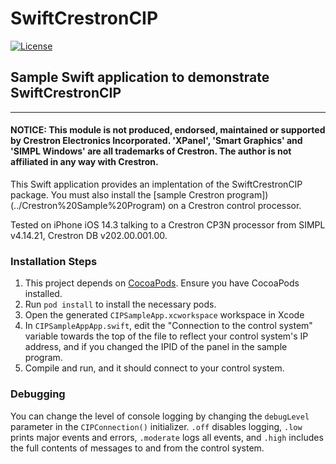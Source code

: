 # SwiftCrestronCIP
[![License](https://img.shields.io/github/license/cbw/SwiftCrestronCIP)](https://github.com/cbw/SwiftCrestronCIP/blob/master/LICENSE)

## Sample Swift application to demonstrate SwiftCrestronCIP

---

#### NOTICE: This module is not produced, endorsed, maintained or supported by Crestron Electronics Incorporated. 'XPanel', 'Smart Graphics' and 'SIMPL Windows' are all trademarks of Crestron. The author is not affiliated in any way with Crestron.

This Swift application provides an implentation of the SwiftCrestronCIP package. You must also install the [sample Crestron program])(../Crestron%20Sample%20Program) on a Crestron control processor.

Tested on iPhone iOS 14.3 talking to a Crestron CP3N processor from SIMPL v4.14.21, Crestron DB v202.00.001.00.

### Installation Steps

1. This project depends on [CocoaPods](https://cocoapods.org). Ensure you have CocoaPods installed.
2. Run `pod install` to install the necessary pods.
3. Open the generated `CIPSampleApp.xcworkspace` workspace in Xcode
4. In `CIPSampleAppApp.swift`, edit the "Connection to the control system" variable towards the top of the file to reflect your control system's IP address, and if you changed the IPID of the panel in the sample program.
5. Compile and run, and it should connect to your control system.

### Debugging

You can change the level of console logging by changing the `debugLevel` parameter in the `CIPConnection()` initializer. `.off` disables logging, `.low` prints major events and errors, `.moderate` logs all events, and `.high` includes the full contents of messages to and from the control system.
